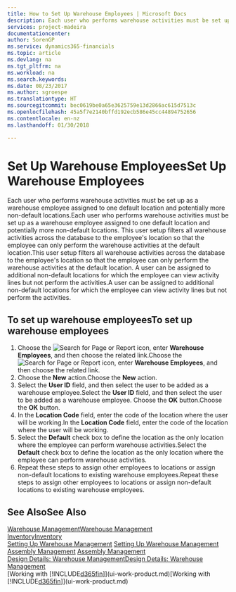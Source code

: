 ```yaml
---
title: How to Set Up Warehouse Employees | Microsoft Docs
description: Each user who performs warehouse activities must be set up as a warehouse employee assigned to one default location and potentially more non-default locations.
services: project-madeira
documentationcenter: 
author: SorenGP
ms.service: dynamics365-financials
ms.topic: article
ms.devlang: na
ms.tgt_pltfrm: na
ms.workload: na
ms.search.keywords: 
ms.date: 08/23/2017
ms.author: sgroespe
ms.translationtype: HT
ms.sourcegitcommit: bec0619be0a65e3625759e13d2866ac615d7513c
ms.openlocfilehash: 45a5f7e2140bffd192ecb586e45cc44894752656
ms.contentlocale: en-nz
ms.lasthandoff: 01/30/2018

---
```

# <a name="set-up-warehouse-employees"></a><span data-ttu-id="dada9-103">Set Up Warehouse Employees</span><span class="sxs-lookup"><span data-stu-id="dada9-103">Set Up Warehouse Employees</span></span>
<span data-ttu-id="dada9-104">Each user who performs warehouse activities must be set up as a warehouse employee assigned to one default location and potentially more non-default locations.</span><span class="sxs-lookup"><span data-stu-id="dada9-104">Each user who performs warehouse activities must be set up as a warehouse employee assigned to one default location and potentially more non-default locations.</span></span> <span data-ttu-id="dada9-105">This user setup filters all warehouse activities across the database to the employee's location so that the employee can only perform the warehouse activities at the default location.</span><span class="sxs-lookup"><span data-stu-id="dada9-105">This user setup filters all warehouse activities across the database to the employee's location so that the employee can only perform the warehouse activities at the default location.</span></span> <span data-ttu-id="dada9-106">A user can be assigned to additional non-default locations for which the employee can view activity lines but not perform the activities.</span><span class="sxs-lookup"><span data-stu-id="dada9-106">A user can be assigned to additional non-default locations for which the employee can view activity lines but not perform the activities.</span></span>

## <a name="to-set-up-warehouse-employees"></a><span data-ttu-id="dada9-107">To set up warehouse employees</span><span class="sxs-lookup"><span data-stu-id="dada9-107">To set up warehouse employees</span></span>  
1.  <span data-ttu-id="dada9-108">Choose the ![Search for Page or Report](media/ui-search/search_small.png "Search for Page or Report icon") icon, enter **Warehouse Employees**, and then choose the related link.</span><span class="sxs-lookup"><span data-stu-id="dada9-108">Choose the ![Search for Page or Report](media/ui-search/search_small.png "Search for Page or Report icon") icon, enter **Warehouse Employees**, and then choose the related link.</span></span>  
2. <span data-ttu-id="dada9-109">Choose the **New** action.</span><span class="sxs-lookup"><span data-stu-id="dada9-109">Choose the **New** action.</span></span>  
3. <span data-ttu-id="dada9-110">Select the **User ID** field, and then select the user to be added as a warehouse employee.</span><span class="sxs-lookup"><span data-stu-id="dada9-110">Select the **User ID** field, and then select the user to be added as a warehouse employee.</span></span> <span data-ttu-id="dada9-111">Choose the **OK** button.</span><span class="sxs-lookup"><span data-stu-id="dada9-111">Choose the **OK** button.</span></span>  
6.  <span data-ttu-id="dada9-112">In the **Location Code** field, enter the code of the location where the user will be working.</span><span class="sxs-lookup"><span data-stu-id="dada9-112">In the **Location Code** field, enter the code of the location where the user will be working.</span></span>  
7.  <span data-ttu-id="dada9-113">Select the **Default** check box to define the location as the only location where the employee can perform warehouse activities.</span><span class="sxs-lookup"><span data-stu-id="dada9-113">Select the **Default** check box to define the location as the only location where the employee can perform warehouse activities.</span></span>  
8.  <span data-ttu-id="dada9-114">Repeat these steps to assign other employees to locations or assign non-default locations to existing warehouse employees.</span><span class="sxs-lookup"><span data-stu-id="dada9-114">Repeat these steps to assign other employees to locations or assign non-default locations to existing warehouse employees.</span></span>  

## <a name="see-also"></a><span data-ttu-id="dada9-115">See Also</span><span class="sxs-lookup"><span data-stu-id="dada9-115">See Also</span></span>  
[<span data-ttu-id="dada9-116">Warehouse Management</span><span class="sxs-lookup"><span data-stu-id="dada9-116">Warehouse Management</span></span>](warehouse-manage-warehouse.md)  
[<span data-ttu-id="dada9-117">Inventory</span><span class="sxs-lookup"><span data-stu-id="dada9-117">Inventory</span></span>](inventory-manage-inventory.md)  
<span data-ttu-id="dada9-118">[Setting Up Warehouse Management](warehouse-setup-warehouse.md)   </span><span class="sxs-lookup"><span data-stu-id="dada9-118">[Setting Up Warehouse Management](warehouse-setup-warehouse.md)   </span></span>  
<span data-ttu-id="dada9-119">[Assembly Management](assembly-assemble-items.md)  </span><span class="sxs-lookup"><span data-stu-id="dada9-119">[Assembly Management](assembly-assemble-items.md)  </span></span>  
[<span data-ttu-id="dada9-120">Design Details: Warehouse Management</span><span class="sxs-lookup"><span data-stu-id="dada9-120">Design Details: Warehouse Management</span></span>](design-details-warehouse-management.md)  
<span data-ttu-id="dada9-121">[Working with [!INCLUDE[d365fin](includes/d365fin_md.md)]](ui-work-product.md)</span><span class="sxs-lookup"><span data-stu-id="dada9-121">[Working with [!INCLUDE[d365fin](includes/d365fin_md.md)]](ui-work-product.md)</span></span>  

